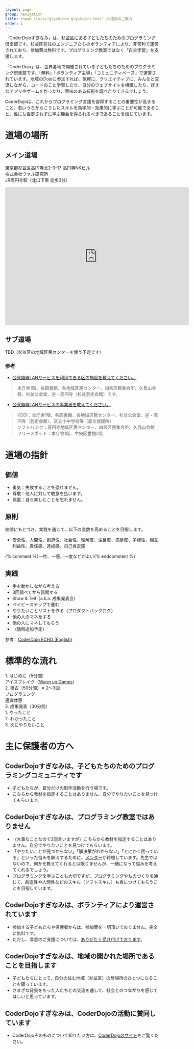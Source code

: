 ```yaml
---
layout: page
group: navigation
title: <span class="glyphicon glyphicon-tent" />道場のご案内
order: 1
---
```


「CoderDojoすぎなみ」は、杉並区にある子どもたちのためのプログラミング倶楽部です。杉並区在住のエンジニアたちのボランティアにより、非営利で運営されており、参加費は無料です。プログラミング教室ではなく「自主学習」を支援します。

「CoderDojo」は、世界各地で開催されている子どもたちのためのプログラミング倶楽部です。「無料」「ボランティア主導」「コミュニティベース」で運営されています。地域のDojoに参加すれば、気軽に、クリエイティブに、みんなと交流しながら、コードのこと学習したり、自分のウェブサイトを構築したり、好きなアプリやゲームを作ったり、興味のある技術を調べたりできるでしょう。

CoderDojoは、これからプログラミング言語を習得することの重要性が高まること、若いうちからこうしたスキルを効率的・効果的に学ぶことが可能であること、誰にも否定されずに学ぶ機会を得られるべきであることを信じています。

# 道場の場所

## メイン道場

東京都杉並区高円寺北2-3-17 高円寺NKビル <br />
株式会社ヴァル研究所 <br />
JR高円寺駅（北口下車 徒歩3分）

<iframe src="https://www.google.com/maps/embed?pb=!1m18!1m12!1m3!1d3239.8207470244547!2d139.64931011525948!3d35.70602848018848!2m3!1f0!2f0!3f0!3m2!1i1024!2i768!4f13.1!3m3!1m2!1s0x6018f287985dcff9%3A0x47f513f12c5d370e!2z44CSMTY2LTAwMDIg5p2x5Lqs6YO95p2J5Lim5Yy66auY5YaG5a-65YyX77yS5LiB55uu77yT4oiS77yR77yXIO-8iOagqu-8ieODtOOCoeODq-eglOeptuaJgA!5e0!3m2!1sja!2sjp!4v1473602343638" width="600" height="450" frameborder="0" style="border:0" allowfullscreen></iframe>

## サブ道場

TBD（杉並区の地域区民センターを使う予定です）

### 参考

* [公衆無線LANサービスを利用できる区の施設を教えてください。](http://www.city.suginami.tokyo.jp/faq/etc/etc/1004194.html)

> 本庁舎1階、各図書館、各地域区民センター、四宮区民集会所、久我山会館、杉並公会堂、座・高円寺（杉並芸術会館）です。

* [公衆無線LANサービスの事業者を教えてください。](http://www.city.suginami.tokyo.jp/faq/etc/etc/1004195.html)

> KDDI：本庁舎1階、各図書館、各地域区民センター、杉並公会堂、座・高円寺（芸術会館）、区立小中学校等（震災救援所） <br />
> ソフトバンク：高円寺地域区民センター、四宮区民集会所、久我山会館 <br />
> フリースポット：本庁舎1階、中央図書館2階

# 道場の指針

## <span class="glyphicon glyphicon-heart" />価値

* 勇気：失敗することを恐れません。
* 尊敬：他人に対して敬意を払います。
* 興奮：自ら楽しむことを忘れません。

## <span class="glyphicon glyphicon-hand-right" />原則

価値にもとづき、実践を通じて、以下の変数を高めることを目指します。

* 安全性、人間性、創造性、社会性、理解度、注目度、満足度、多様性、相互利益性、責任感、達成感、自己肯定感

{% comment %}〜性、〜感、〜度などがよい{% endcomment %}

## <span class="glyphicon glyphicon-fire" />実践

* 手を動かしながら考える
* 3回調べてから質問する
* Show & Tell（a.k.a. 成果発表会）
* ベイビーステップで進む
* やりたいことリストを作る（プロダクトバックログ）
* 他の人のマネをする
* 他の人にマネしてもらう
* （随時追加予定）

<span class="glyphicon glyphicon-chevron-right" />参考：[CoderDojo ECHO (English)](http://kata.coderdojo.com/wiki/ECHO)


# 標準的な流れ

<div class="row">
<div class="col-md-4"><div class="panel panel-success">
  <div class="panel-heading">1. はじめに（5分間）</div>
  <div class="panel-body">アイスブレイク（<a href="http://kata.coderdojo.com/wiki/Warm_up_Games">Warm up Games</a>）</div>
</div></div>
<div class="col-md-4"><div class="panel panel-success">
  <div class="panel-heading">2. 稽古（50分間）✕ 2〜3回</div>
  <div class="panel-body">プログラミング<br />適宜休憩</div>
</div></div>
<div class="col-md-4"><div class="panel panel-success">
  <div class="panel-heading">3. 成果発表（30分間）</div>
  <div class="panel-body">
1. やったこと<br />
2. わかったこと<br />
3. 次にやりたいこと
  </div>
</div></div>
</div>


# 主に保護者の方へ

## <span class="label label-primary"><span class="glyphicon glyphicon-ok" />CoderDojoすぎなみは、子どもたちのためのプログラミングコミュニティです</span>

* 子どもたちが、自分だけの制作活動を行う場です。
* こちらから教材を指定することはありません。自分でやりたいことを見つけてもらいます。

## <span class="label label-primary"><span class="glyphicon glyphicon-ok" />CoderDojoすぎなみは、プログラミング教室ではありません</span>
* （大事なことなので2回言いますが）こちらから教材を指定することはありません。自分でやりたいことを見つけてもらいます。
* 「やりたいことが見つからない」「解決策がわからない」「とにかく困っている」といった悩みを解消するために、[メンター](/mentors/)が待機しています。先生ではないので、何かを教えてくれるとは限りませんが、一緒になって悩みを考えてくれるでしょう。
* プログラミングを学ぶことも大切ですが、プログラミングやものづくりを通じて、創造性や人間性などのスキル（ソフトスキル）も身につけてもらうことを目指しています。

## <span class="label label-primary"><span class="glyphicon glyphicon-ok" />CoderDojoすぎなみは、ボランティアにより運営されています</span>
* 参加する子どもたちや保護者からは、参加費を一切頂いておりません。完全に無料です。
* ただし、厚意のご支援については、[ありがたく受け付けております](/sponsorship/)。

## <span class="label label-primary"><span class="glyphicon glyphicon-ok" />CoderDojoすぎなみは、地域の開かれた場所であることを目指します</span>
* 子どもたちにとって、自分の住む地域（杉並区）の居場所のひとつになることを願っています。
* さまざな背景をもった人たちとの交流を通して、社会とのつながりを感じてほしいと思っています。

## <span class="label label-primary"><span class="glyphicon glyphicon-ok" />CoderDojoすぎなみは、CoderDojoの活動に賛同しています</span>

* CoderDojoそのものについて知りたい方は、[CoderDojoのサイト](https://coderdojo.com/)をご覧ください。
